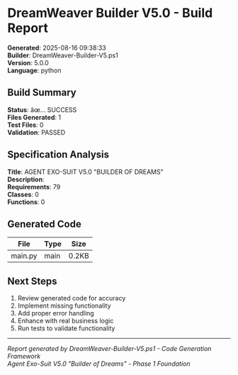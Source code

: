 ﻿# DreamWeaver Builder V5.0 - Build Report

**Generated**: 2025-08-16 09:38:33  
**Builder**: DreamWeaver-Builder-V5.ps1  
**Version**: 5.0.0  
**Language**: python  

## Build Summary

**Status**: âœ… SUCCESS  
**Files Generated**: 1  
**Test Files**: 0  
**Validation**: PASSED  

## Specification Analysis

**Title**: AGENT EXO-SUIT V5.0 "BUILDER OF DREAMS"  
**Description**:   
**Requirements**: 79  
**Classes**: 0  
**Functions**: 0  

## Generated Code

| File | Type | Size |
|------|------|------|
| main.py | main | 0.2KB |
## Next Steps

1. Review generated code for accuracy
2. Implement missing functionality
3. Add proper error handling
4. Enhance with real business logic
5. Run tests to validate functionality

---

*Report generated by DreamWeaver-Builder-V5.ps1 - Code Generation Framework*  
*Agent Exo-Suit V5.0 "Builder of Dreams" - Phase 1 Foundation*
